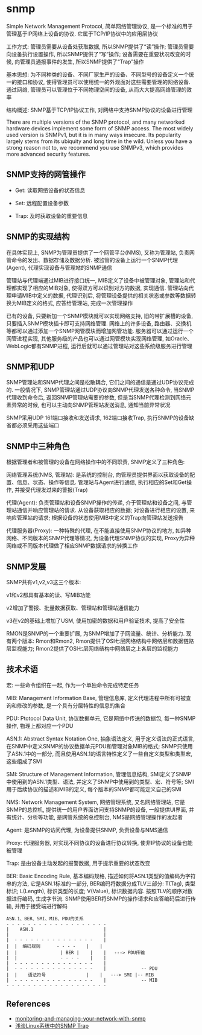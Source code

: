 # snmp

Simple Network Management Protocol, 简单网络管理协议, 是一个标准的用于管理基于IP网络上设备的协议. 它属于TCP/IP协议中的应用层协议

工作方式: 管理员需要从设备处获取数据, 所以SNMP提供了“读”操作; 管理员需要向设备执行设置操作, 所以SNMP提供了“写”操作; 设备需要在重要状况改变的时候, 向管理员通报事件的发生, 所以SNMP提供了“Trap”操作

基本思想: 为不同种类的设备、不同厂家生产的设备、不同型号的设备定义一个统一的接口和协议, 使得管理员可以使用统一的外观面对这些需要管理的网络设备. 通过网络, 管理员可以管理位于不同物理空间的设备, 从而大大提高网络管理的效率

结构概述: SNMP基于TCP/IP协议工作, 对网络中支持SNMP协议的设备进行管理

There are multiple versions of the SNMP protocol, and many networked hardware devices implement some form of SNMP access. The most widely used version is SNMPv1, but it is in many ways insecure. Its popularity largely stems from its ubiquity and long time in the wild. Unless you have a strong reason not to, we recommend you use SNMPv3, which provides more advanced security features.

## SNMP支持的网管操作

+ Get: 读取网络设备的状态信息

+ Set: 远程配置设备参数

+ Trap: 及时获取设备的重要信息

## SNMP的实现结构

在具体实现上, SNMP为管理员提供了一个网管平台(NMS), 又称为管理站, 负责网管命令的发出、数据存储及数据分析. 被监管的设备上运行一个SNMP代理(Agent), 代理实现设备与管理站的SNMP通信

管理站与代理端通过MIB进行接口统一, MIB定义了设备中被管理对象, 管理站和代理都实现了相应的MIB对象, 使得双方可以识别对方的数据, 实现通信. 管理站向代理申请MIB中定义的数据, 代理识别后, 将管理设备提供的相关状态或参数等数据转换为MIB定义的格式, 应答给管理站, 完成一次管理操作

已有的设备, 只要新加一个SNMP模块就可以实现网络支持, 旧的带扩展槽的设备, 只要插入SNMP模块插卡即可支持网络管理. 网络上的许多设备, 路由器、交换机等都可以通过添加一个SNMP网管模块而增加网管功能. 服务器可以通过运行一个网管进程实现, 其他服务级的产品也可以通过网管模块实现网络管理, 如Oracle、WebLogic都有SNMP进程, 运行后就可以通过管理站对这些系统级服务进行管理

## SNMP和UDP

SNMP管理站和SNMP代理之间是松散耦合, 它们之间的通信是通过UDP协议完成的. 一般情况下, SNMP管理站通过UDP协议向SNMP代理发送各种命令, 当SNMP代理收到命令后, 返回SNMP管理站需要的参数, 但是当SNMP代理检测到网络元素异常的时候, 也可以主动向SNMP管理站发送消息, 通知当前异常状况

SNMP采用UDP 161端口接收和发送请求, 162端口接收Trap, 执行SNMP的设备缺省都必须采用这些端口

## SNMP中三种角色

根据管理者和被管理的设备在网络操作中的不同职责, SNMP定义了三种角色: 

网络管理系统(NMS, 管理站): 是系统的控制台, 向管理员提供界面以获取设备的配置、信息、状态、操作等信息. 管理站与Agent进行通信, 执行相应的Set和Get操作, 并接受代理发过来的警报(Trap)

代理(Agent): 负责管理站和设备SNMP操作的传递, 介于管理站和设备之间, 与管理站通信并响应管理站的请求. 从设备获取相应的数据; 对设备进行相应的设置, 来响应管理站的请求; 根据设备的状态使用MIB中定义的Trap向管理站发送报告

代理服务器(Proxy): 一种特殊的代理, 在不能直接使用SNMP协议的地方, 如异种网络、不同版本的SNMP代理等情况, 为设备代理SNMP协议的实现, Proxy为异种网络或不同版本代理做了相应SNMP数据请求的转换工作

## SNMP发展

SNMP共有v1,v2,v3这三个版本: 

v1和v2都具有基本的读、写MIB功能

v2增加了警报、批量数据获取、管理站和管理站通信能力

v3在v2的基础上增加了USM, 使用加密的数据和用户验证技术, 提高了安全性

RMON是SNMP的一个重要扩展, 为SNMP增加了子网流量、统计、分析能力. 现有两个版本: Rmon和Rmon2, Rmon提供了OSI七层网络结构中网络层和数据链路层监视能力; Rmon2提供了OSI七层网络结构中网络层之上各层的监视能力


## 技术术语

宏: 一些命令组织在一起, 作为一个单独命令完成特定任务

MIB: Management Information Base, 管理信息库, 定义代理进程中所有可被查询和修改的参数, 是一个具有分层特性的信息的集合

PDU: Ptotocol Data Unit, 协议数据单元, 它是网络中传送的数据包, 每一种SNMP操作, 物理上都对应一个PDU

ASN.1: Abstract Syntax Notation One, 抽象语法定义, 用于定义语法的正式语言, 在SNMP中定义SNMP的协议数据单元PDU和管理对象MIB的格式; SNMP只使用了ASN.1中的一部分, 而且使用ASN.1的语言特性定义了一些自定义类型和类型宏, 这些组成了SMI

SMI: Structure of Management Information, 管理信息结构, SMI定义了SNMP中使用到的ASN.1类型、语法, 并定义了SNMP中使用到的类型、宏、符号等; SMI用于后续协议的描述和MIB的定义, 每个版本的SNMP都可能定义自己的SMI

NMS: Network Management System, 网络管理系统, 又名网络管理站, 它是SNMP的总控机, 提供统一的用户界面访问支持SNMP的设备, 一般提供UI界面, 并有统计、分析等功能, 是网管系统的总控制台, NMS是网络管理操作的发起者

Agent: 是SNMP的访问代理, 为设备提供SNMP, 负责设备与NMS通信

Proxy: 代理服务器, 对实现不同协议的设备进行协议转换, 使非IP协议的设备也能被管理

Trap: 是由设备主动发起的报警数据, 用于提示重要的状态改变

BER: Basic Encoding Rule, 基本编码规格, 描述如何将ASN.1类型的值编码为字符串的方法, 它是ASN.1标准的一部分, BER编码将数据分成TLV三部分: T(Tag), 类型标识; L(Length), 标识类型的长度; V(Value), 标识数据内容. 按照TLV的顺序对数据进行编码, 生成字节流. SNMP使用BER将SNMP的操作请求和应答编码后进行传输, 并用于接受端进行解码

```
ASN.1、BER、SMI、MIB、PDU的关系
- - - - - - - - - - - - - - - - - - -
|    ASN.1                          |
|                                   |
|  - - - - - - - - - - - - - - -    |
|  |  编码规则      - - - -    |    |
|  |                | BER |    |    |   ---> PDU传输
|  |                - - - -    |    |       
|  - - - - - - - - - - - - - - -    |
|  - - - - - - - - - - - - - - -    |             -- PDU
|  |    语法符号               |    |   ---> SMI |-- MIB
|  - - - - - - - - - - - - - - -    |             -- MIB    
- - - - - - - - - - - - - - - - - - -
```

## References

+ [monitoring-and-managing-your-network-with-snmp](https://www.digitalocean.com/community/tutorial_series/monitoring-and-managing-your-network-with-snmp)
+ [浅谈Linux系统中的SNMP Trap](https://www.ibm.com/developerworks/cn/linux/l-cn-snmp/index.html)
